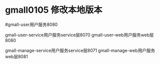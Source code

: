 # gmall0105 修改本地版本

#gmall-user用户服务8080

gmall-user-service用户服务service层8070
gmall-user-web用户服务web层8080

gmall-manage-service用户服务service层8071
gmall-manage-web用户服务web层8081
